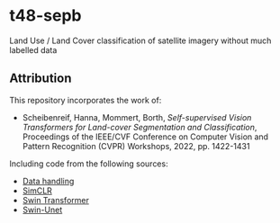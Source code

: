 # t48-sepb
Land Use / Land Cover classification of satellite imagery without much labelled data

## Attribution
This repository incorporates the work of:
* Scheibenreif, Hanna, Mommert, Borth, *Self-supervised Vision Transformers for Land-cover Segmentation and Classification*, Proceedings of the IEEE/CVF Conference on Computer Vision and Pattern Recognition (CVPR) Workshops, 2022, pp. 1422-1431

Including code from the following sources:
* [Data handling](https://github.com/lukasliebel/dfc2020_baseline)
* [SimCLR](https://github.com/sthalles/SimCLR)
* [Swin Transformer](https://github.com/SwinTransformer/Transformer-SSL)
* [Swin-Unet](https://github.com/HuCaoFighting/Swin-Unet)

